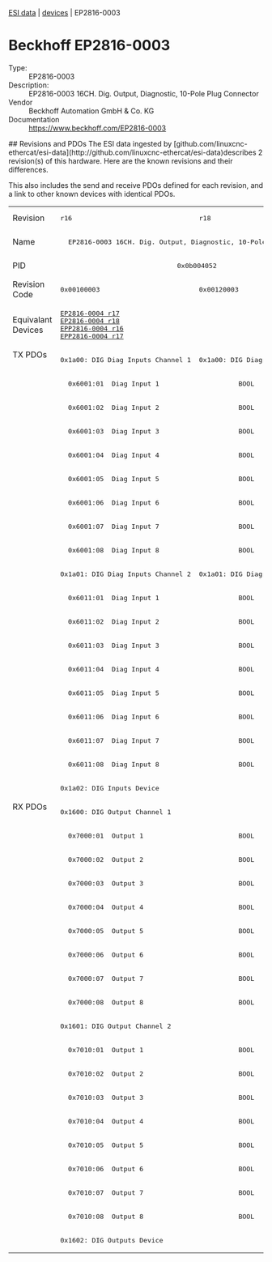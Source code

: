 <div class="nav"><a href="/esi-data">ESI data</a> | <a href="/esi-data/devices">devices</a> | EP2816-0003</div>

#  Beckhoff EP2816-0003

<dl>
  <dt>Type:</dt><dd>EP2816-0003</dd>
  <dt>Description:</dt><dd>EP2816-0003 16CH. Dig. Output, Diagnostic, 10-Pole Plug Connector</dd>
  <dt>Vendor</dt><dd>Beckhoff Automation GmbH & Co. KG</dd>
  <dt>Documentation</dt><dd><a href="https://www.beckhoff.com/EP2816-0003">https://www.beckhoff.com/EP2816-0003</a></dd>
</dl>
## Revisions and PDOs
The ESI data ingested by [github.com/linuxcnc-ethercat/esi-data](http://github.com/linuxcnc-ethercat/esi-data)describes 2 revision(s) of this hardware.  Here are the known revisions and their differences.

This also includes the send and receive PDOs defined for each revision, and a link to other known devices with identical PDOs.

<table>
<tr >
<td class="first">Revision</td>
<td ><pre>r16</pre></td>
<td ><pre>r18</pre></td>
</tr>
<tr >
<td class="first">Name</td>
<td  colspan=2 align="center"><pre>EP2816-0003 16CH. Dig. Output, Diagnostic, 10-Pole Plug Connector</pre></td>
</tr>
<tr >
<td class="first">PID</td>
<td  colspan=2 align="center"><pre>0x0b004052</pre></td>
</tr>
<tr >
<td class="first">Revision Code</td>
<td ><pre>0x00100003</pre></td>
<td ><pre>0x00120003</pre></td>
</tr>
<tr >
<td class="first">Equivalant Devices</td>
<td ><pre><a href="EP2816-0004">EP2816-0004 r17</a><br/><a href="EP2816-0004">EP2816-0004 r18</a><br/><a href="EPP2816-0004">EPP2816-0004 r16</a><br/><a href="EPP2816-0004">EPP2816-0004 r17</a></pre></td>
<td ></td>
</tr>
<tr class="txpdo pdosection">
<td class="first" rowspan=19 valign=top>TX PDOs</td>
<td><pre>0x1a00: DIG Diag Inputs Channel 1</pre></td>
<td><pre>0x1a00: DIG Diag Inputs  Channel 1</pre></td>
<td></td>
</tr>
<tr class="txpdo">
<td  colspan=2 align="left"><pre>  0x6001:01  Diag Input 1                    BOOL</pre></td>
</tr>
<tr class="txpdo">
<td  colspan=2 align="left"><pre>  0x6001:02  Diag Input 2                    BOOL</pre></td>
</tr>
<tr class="txpdo">
<td  colspan=2 align="left"><pre>  0x6001:03  Diag Input 3                    BOOL</pre></td>
</tr>
<tr class="txpdo">
<td  colspan=2 align="left"><pre>  0x6001:04  Diag Input 4                    BOOL</pre></td>
</tr>
<tr class="txpdo">
<td  colspan=2 align="left"><pre>  0x6001:05  Diag Input 5                    BOOL</pre></td>
</tr>
<tr class="txpdo">
<td  colspan=2 align="left"><pre>  0x6001:06  Diag Input 6                    BOOL</pre></td>
</tr>
<tr class="txpdo">
<td  colspan=2 align="left"><pre>  0x6001:07  Diag Input 7                    BOOL</pre></td>
</tr>
<tr class="txpdo">
<td  colspan=2 align="left"><pre>  0x6001:08  Diag Input 8                    BOOL</pre></td>
</tr>
<tr class="txpdo pdosection">
<td ><pre>0x1a01: DIG Diag Inputs Channel 2</pre></td>
<td ><pre>0x1a01: DIG Diag Inputs  Channel 2</pre></td>
</tr>
<tr class="txpdo">
<td  colspan=2 align="left"><pre>  0x6011:01  Diag Input 1                    BOOL</pre></td>
</tr>
<tr class="txpdo">
<td  colspan=2 align="left"><pre>  0x6011:02  Diag Input 2                    BOOL</pre></td>
</tr>
<tr class="txpdo">
<td  colspan=2 align="left"><pre>  0x6011:03  Diag Input 3                    BOOL</pre></td>
</tr>
<tr class="txpdo">
<td  colspan=2 align="left"><pre>  0x6011:04  Diag Input 4                    BOOL</pre></td>
</tr>
<tr class="txpdo">
<td  colspan=2 align="left"><pre>  0x6011:05  Diag Input 5                    BOOL</pre></td>
</tr>
<tr class="txpdo">
<td  colspan=2 align="left"><pre>  0x6011:06  Diag Input 6                    BOOL</pre></td>
</tr>
<tr class="txpdo">
<td  colspan=2 align="left"><pre>  0x6011:07  Diag Input 7                    BOOL</pre></td>
</tr>
<tr class="txpdo">
<td  colspan=2 align="left"><pre>  0x6011:08  Diag Input 8                    BOOL</pre></td>
</tr>
<tr class="txpdo pdosection">
<td  colspan=2 align="left"><pre>0x1a02: DIG Inputs Device</pre></td>
</tr>
<tr class="rxpdo pdosection">
<td class="first" rowspan=19 valign=top>RX PDOs</td>
<td colspan=2 align="left"><pre>0x1600: DIG Output Channel 1</pre></td>
<td></td>
</tr>
<tr class="rxpdo">
<td  colspan=2 align="left"><pre>  0x7000:01  Output 1                        BOOL</pre></td>
</tr>
<tr class="rxpdo">
<td  colspan=2 align="left"><pre>  0x7000:02  Output 2                        BOOL</pre></td>
</tr>
<tr class="rxpdo">
<td  colspan=2 align="left"><pre>  0x7000:03  Output 3                        BOOL</pre></td>
</tr>
<tr class="rxpdo">
<td  colspan=2 align="left"><pre>  0x7000:04  Output 4                        BOOL</pre></td>
</tr>
<tr class="rxpdo">
<td  colspan=2 align="left"><pre>  0x7000:05  Output 5                        BOOL</pre></td>
</tr>
<tr class="rxpdo">
<td  colspan=2 align="left"><pre>  0x7000:06  Output 6                        BOOL</pre></td>
</tr>
<tr class="rxpdo">
<td  colspan=2 align="left"><pre>  0x7000:07  Output 7                        BOOL</pre></td>
</tr>
<tr class="rxpdo">
<td  colspan=2 align="left"><pre>  0x7000:08  Output 8                        BOOL</pre></td>
</tr>
<tr class="rxpdo pdosection">
<td  colspan=2 align="left"><pre>0x1601: DIG Output Channel 2</pre></td>
</tr>
<tr class="rxpdo">
<td  colspan=2 align="left"><pre>  0x7010:01  Output 1                        BOOL</pre></td>
</tr>
<tr class="rxpdo">
<td  colspan=2 align="left"><pre>  0x7010:02  Output 2                        BOOL</pre></td>
</tr>
<tr class="rxpdo">
<td  colspan=2 align="left"><pre>  0x7010:03  Output 3                        BOOL</pre></td>
</tr>
<tr class="rxpdo">
<td  colspan=2 align="left"><pre>  0x7010:04  Output 4                        BOOL</pre></td>
</tr>
<tr class="rxpdo">
<td  colspan=2 align="left"><pre>  0x7010:05  Output 5                        BOOL</pre></td>
</tr>
<tr class="rxpdo">
<td  colspan=2 align="left"><pre>  0x7010:06  Output 6                        BOOL</pre></td>
</tr>
<tr class="rxpdo">
<td  colspan=2 align="left"><pre>  0x7010:07  Output 7                        BOOL</pre></td>
</tr>
<tr class="rxpdo">
<td  colspan=2 align="left"><pre>  0x7010:08  Output 8                        BOOL</pre></td>
</tr>
<tr class="rxpdo pdosection">
<td  colspan=2 align="left"><pre>0x1602: DIG Outputs Device</pre></td>
</tr>
</table>
